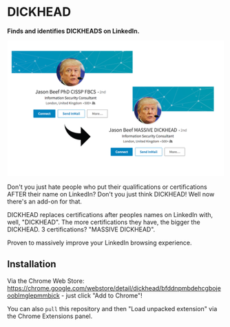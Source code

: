 # DICKHEAD

**Finds and identifies DICKHEADS on LinkedIn.**

![Demo](demo.png)

Don't you just hate people who put their qualifications or certifications AFTER their name on LinkedIn? Don't you just think DICKHEAD! Well now there's an add-on for that.

DICKHEAD replaces certifications after peoples names on LinkedIn with, well, "DICKHEAD". The more certifications they have, the bigger the DICKHEAD. 3 certifications? "MASSIVE DICKHEAD".

Proven to massively improve your LinkedIn browsing experience.

## Installation

Via the Chrome Web Store: https://chrome.google.com/webstore/detail/dickhead/bfddnpmbdehcgbojeooblmglepmmbjck - just click "Add to Chrome"!

You can also `pull` this repository and then "Load unpacked extension" via the Chrome Extensions panel.
